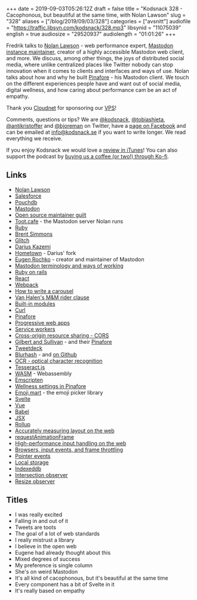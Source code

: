 +++
date = 2019-09-03T05:26:12Z
draft = false
title = "Kodsnack 328 - Cacophonous, but beautiful at the same time, with Nolan Lawson"
slug = "328"
aliases = ["/blog/2019/09/03/328"]
categories = ["avsnitt"]
audiofile = "https://traffic.libsyn.com/kodsnack/328.mp3"
libsynid = "11075039"
english = true
audiosize = "29520937"
audiolength = "01:01:26"
+++

Fredrik talks to [Nolan Lawson](https://nolanlawson.com/) - web performance expert, [Mastodon](https://en.wikipedia.org/wiki/Mastodon_%28software%29) [instance maintainer](https://toot.cafe/web/getting-started), creator of a highly accessible Mastodon web client, and more. We discuss, among other things, the joys of distributed social media, where unlike centralized places like Twitter nobody can stop innovation when it comes to clients and interfaces and ways of use. Nolan talks about how and why he built [Pinafore](https://pinafore.social/) - his Mastodon client. We touch on the different experiences people have and want out of social media, digital wellness, and how caring about performance cam be an act of empathy.

Thank you [Cloudnet](http://www.cloudnet.se) for sponsoring our [VPS](http://en.wikipedia.org/wiki/Virtual_private_server)!

Comments, questions or tips? We are [@kodsnack](https://www.twitter.com/kodsnack), [@tobiashieta](https://www.twitter.com/tobiashieta), [@antikristoffer](https://www.twitter.com/antikristoffer) and [@bjoreman](https://www.twitter.com/bjoreman) on Twitter, have a [page on Facebook](https://www.facebook.com/kodsnack) and can be emailed at [info@kodsnack.se](mailto:info@kodsnack.se) if you want to write longer. We read everything we receive.

If you enjoy Kodsnack we would love a [review in iTunes](http://itunes.apple.com/se/podcast/kodsnack/id561631498?l=en)! You can also support the podcast by <a href="https://ko-fi.com/kodsnack" rel="payment">buying us a coffee (or two!) through Ko-fi</a>.

## Links ##
* [Nolan Lawson](https://nolanlawson.com/)
* [Salesforce](https://en.wikipedia.org/wiki/Salesforce.com)
* [Pouchdb](https://en.wikipedia.org/wiki/PouchDB)
* [Mastodon](https://en.wikipedia.org/wiki/Mastodon_%28software%29)
* [Open source maintainer guilt](https://nolanlawson.com/2017/03/05/what-it-feels-like-to-be-an-open-source-maintainer/)
* [Toot.cafe](https://toot.cafe/web/getting-started) - the Mastodon server Nolan runs
* [Ruby](https://en.wikipedia.org/wiki/Ruby_%28programming_language%29)
* [Brent Simmons](https://inessential.com/)
* [Glitch](https://glitch.com/)
* [Darius Kazemi](https://tinysubversions.com/)
* [Hometown](https://github.com/hometown-fork/hometown) - Darius' fork
* [Eugen Rochko](https://mastodon.social/@Gargron) - creator and maintainer of Mastodon
* [Mastodon terminology and ways of working](https://github.com/joyeusenoelle/GuideToMastodon/)
* [Ruby on rails](https://rubyonrails.org/)
* [React](https://reactjs.org/)
* [Webpack](https://webpack.js.org/)
* [How to write a carousel](https://nolanlawson.com/2019/02/10/building-a-modern-carousel-with-css-scroll-snap-smooth-scrolling-and-pinch-zoom/)
* [Van Halen's M&M rider clause](https://www.insider.com/van-halen-brown-m-ms-contract-2016-9)
* [Built-in modules](https://github.com/tc39/proposal-javascript-standard-library/)
* [Curl](https://curl.haxx.se/)
* [Pinafore](https://pinafore.social/)
* [Progressive web apps](https://developer.mozilla.org/en-US/docs/Web/Progressive_web_apps)
* [Service workers](https://developer.mozilla.org/en-US/docs/Web/API/Service_Worker_API)
* [Cross-origin resource sharing - CORS](https://en.wikipedia.org/wiki/Cross-origin_resource_sharing)
* [Gilbert and Sullivan](https://en.wikipedia.org/wiki/Gilbert_and_Sullivan) - and their [Pinafore](https://en.wikipedia.org/wiki/H.M.S._Pinafore)
* [Tweetdeck](https://tweetdeck.twitter.com/)
* [Blurhash](https://blurha.sh/) - and [on Github](https://github.com/woltapp/blurhash)
* [OCR - optical character recognition](https://en.wikipedia.org/wiki/Optical_character_recognition)
* [Tesseract.js](https://tesseract.projectnaptha.com/)
* [WASM](https://en.wikipedia.org/wiki/WebAssembly) - Webassembly
* [Emscripten](https://en.wikipedia.org/wiki/Emscripten)
* [Wellness settings in Pinafore](https://pinafore.social/settings/wellness)
* [Emoji mart](https://github.com/missive/emoji-mart) - the emoji picker library
* [Svelte](https://svelte.dev/)
* [Vue](https://vuejs.org/)
* [Babel](https://babeljs.io/)
* [JSX](https://reactjs.org/docs/introducing-jsx.html)
* [Rollup](https://rollupjs.org/guide/en/)
* [Accurately measuring layout on the web](https://nolanlawson.com/2018/09/25/accurately-measuring-layout-on-the-web/)
* [requestAnimationFrame](https://developer.mozilla.org/en-US/docs/Web/API/window/requestAnimationFrame)
* [High-performance input handling on the web](https://nolanlawson.com/2019/08/11/high-performance-input-handling-on-the-web/)
* [Browsers, input events, and frame throttling](https://nolanlawson.com/2019/08/14/browsers-input-events-and-frame-throttling/)
* [Pointer events](https://developer.mozilla.org/en-US/docs/Web/API/Pointer_events)
* [Local storage](https://developer.mozilla.org/en-US/docs/Web/API/Window/localStorage)
* [Indexeddb](https://developer.mozilla.org/en-US/docs/Glossary/IndexedDB)
* [Intersection observer](https://developer.mozilla.org/en-US/docs/Web/API/Intersection_Observer_API)
* [Resize observer](https://developer.mozilla.org/en-US/docs/Web/API/Resize_Observer_API)

## Titles ##
* I was really excited
* Falling in and out of it
* Tweets are toots
* The goal of a lot of web standards
* I really mistrust a library
* I believe in the open web
* Eugene had already thought about this
* Mixed degrees of success
* My preference is single column
* She's on weird Mastodon
* It's all kind of cacophonous, but it's beautiful at the same time
* Every component has a bit of Svelte in it
* It's really based on empathy